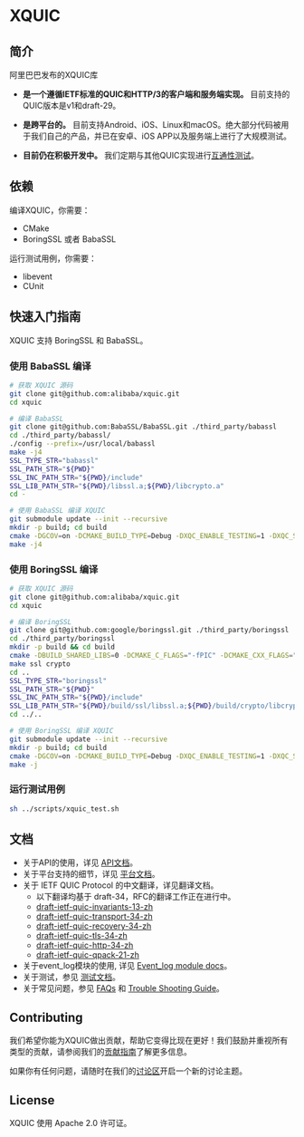 # XQUIC

## 简介

阿里巴巴发布的XQUIC库

* **是一个遵循IETF标准的QUIC和HTTP/3的客户端和服务端实现。** 目前支持的QUIC版本是v1和draft-29。

* **是跨平台的。** 目前支持Android、iOS、Linux和macOS。绝大部分代码被用于我们自己的产品，并已在安卓、iOS APP以及服务端上进行了大规模测试。

* **目前仍在积极开发中。** 我们定期与其他QUIC实现进行[互通性测试](https://interop.seemann.io/)。

## 依赖

编译XQUIC，你需要：
* CMake
* BoringSSL 或者 BabaSSL

运行测试用例，你需要：
* libevent
* CUnit

## 快速入门指南

XQUIC 支持 BoringSSL 和 BabaSSL。

### 使用 BabaSSL 编译

```bash
# 获取 XQUIC 源码
git clone git@github.com:alibaba/xquic.git
cd xquic

# 编译 BabaSSL
git clone git@github.com:BabaSSL/BabaSSL.git ./third_party/babassl
cd ./third_party/babassl/
./config --prefix=/usr/local/babassl
make -j4
SSL_TYPE_STR="babassl"
SSL_PATH_STR="${PWD}"
SSL_INC_PATH_STR="${PWD}/include"
SSL_LIB_PATH_STR="${PWD}/libssl.a;${PWD}/libcrypto.a"
cd -

# 使用 BabaSSL 编译 XQUIC
git submodule update --init --recursive
mkdir -p build; cd build
cmake -DGCOV=on -DCMAKE_BUILD_TYPE=Debug -DXQC_ENABLE_TESTING=1 -DXQC_SUPPORT_SENDMMSG_BUILD=1 -DXQC_ENABLE_EVENT_LOG=1 -DXQC_ENABLE_BBR2=1 -DXQC_DISABLE_RENO=0 -DSSL_TYPE=${SSL_TYPE_STR} -DSSL_PATH=${SSL_PATH_STR} -DSSL_INC_PATH=${SSL_INC_PATH_STR} -DSSL_LIB_PATH=${SSL_LIB_PATH_STR} ..
make -j4
```

### 使用 BoringSSL 编译

```bash
# 获取 XQUIC 源码
git clone git@github.com:alibaba/xquic.git
cd xquic

# 编译 BoringSSL
git clone git@github.com:google/boringssl.git ./third_party/boringssl
cd ./third_party/boringssl
mkdir -p build && cd build
cmake -DBUILD_SHARED_LIBS=0 -DCMAKE_C_FLAGS="-fPIC" -DCMAKE_CXX_FLAGS="-fPIC" ..
make ssl crypto
cd ..
SSL_TYPE_STR="boringssl"
SSL_PATH_STR="${PWD}"
SSL_INC_PATH_STR="${PWD}/include"
SSL_LIB_PATH_STR="${PWD}/build/ssl/libssl.a;${PWD}/build/crypto/libcrypto.a"
cd ../..

# 使用 BoringSSL 编译 XQUIC
git submodule update --init --recursive
mkdir -p build; cd build
cmake -DGCOV=on -DCMAKE_BUILD_TYPE=Debug -DXQC_ENABLE_TESTING=1 -DXQC_SUPPORT_SENDMMSG_BUILD=1 -DXQC_ENABLE_EVENT_LOG=1 -DXQC_ENABLE_BBR2=1 -DXQC_DISABLE_RENO=0 -DSSL_TYPE=${SSL_TYPE_STR} -DSSL_PATH=${SSL_PATH_STR} -DSSL_INC_PATH=${SSL_INC_PATH_STR} -DSSL_LIB_PATH=${SSL_LIB_PATH_STR} ..
make -j
```

### 运行测试用例

```bash
sh ../scripts/xquic_test.sh
```

## 文档

* 关于API的使用，详见 [API文档](../../docs/API.md)。
* 关于平台支持的细节，详见 [平台文档](../../docs/Platforms.md)。
* 关于 IETF QUIC Protocol 的中文翻译，详见翻译文档。
    - 以下翻译均基于 draft-34，RFC的翻译工作正在进行中。
    - [draft-ietf-quic-invariants-13-zh](../../docs/translation/draft-ietf-quic-invariants-13-zh.md)
    - [draft-ietf-quic-transport-34-zh](../../docs/translation/draft-ietf-quic-transport-34-zh.md)
    - [draft-ietf-quic-recovery-34-zh](../../docs/translation/draft-ietf-quic-recovery-34-zh.md)
    - [draft-ietf-quic-tls-34-zh](../../docs/translation/draft-ietf-quic-tls-34-zh.md)
    - [draft-ietf-quic-http-34-zh](../../docs/translation/draft-ietf-quic-http-34-zh.md)
    - [draft-ietf-quic-qpack-21-zh](../../docs/translation/draft-ietf-quic-qpack-21-zh.md)
* 关于event_log模块的使用, 详见 [Event_log module docs](../../docs/docs-zh/Event_log-zh.md)。
* 关于测试，参见 [测试文档](../../docs/docs-zh/Testing-zh.md)。
* 关于常见问题，参见 [FAQs](../../docs/docs-zh/FAQ-zh.md) 和 [Trouble Shooting Guide](../../docs/docs-zh/Troubleshooting-zh.md)。

## Contributing

我们希望你能为XQUIC做出贡献，帮助它变得比现在更好！我们鼓励并重视所有类型的贡献，请参阅我们的[贡献指南](./CONTRIBUTING-zh.md)了解更多信息。

如果你有任何问题，请随时在我们的[讨论区](https://github.com/alibaba/xquic/discussions)开启一个新的讨论主题。

## License

XQUIC 使用 Apache 2.0 许可证。
